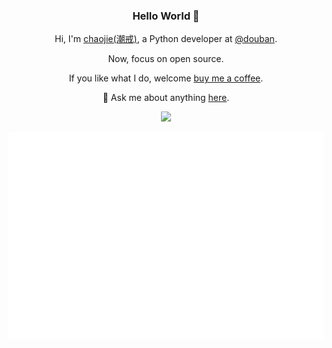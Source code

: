 <div align='center'>
<h3>Hello World 👋 </h3>

Hi, I'm [chaojie(潮戒)](https://chaojie.fun/), a Python developer at [@douban](https://www.douban.com).

Now, focus on open source.

If you like what I do, welcome [buy me a coffee](https://bmc.link/chaojie).

💬 Ask me about anything [here](https://github.com/ischaojie/ischaojie/discussions).

  ![](https://visitor-badge.laobi.icu/badge?page_id=ischaojie.ischaojie)

  <img src='/github-metrics.svg' />

</div>

